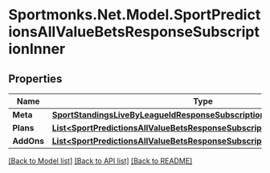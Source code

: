 # Sportmonks.Net.Model.SportPredictionsAllValueBetsResponseSubscriptionInner

## Properties

Name | Type | Description | Notes
------------ | ------------- | ------------- | -------------
**Meta** | [**SportStandingsLiveByLeagueIdResponseSubscriptionInnerMeta**](SportStandingsLiveByLeagueIdResponseSubscriptionInnerMeta.md) |  | [optional] 
**Plans** | [**List&lt;SportPredictionsAllValueBetsResponseSubscriptionInnerPlansInner&gt;**](SportPredictionsAllValueBetsResponseSubscriptionInnerPlansInner.md) |  | [optional] 
**AddOns** | [**List&lt;SportPredictionsAllValueBetsResponseSubscriptionInnerAddOnsInner&gt;**](SportPredictionsAllValueBetsResponseSubscriptionInnerAddOnsInner.md) |  | [optional] 

[[Back to Model list]](../README.md#documentation-for-models) [[Back to API list]](../README.md#documentation-for-api-endpoints) [[Back to README]](../README.md)

